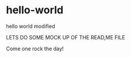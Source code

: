 # hello-world
hello world
modified


LETS DO SOME MOCK UP OF THE READ,ME FILE 


Come one rock the day!
